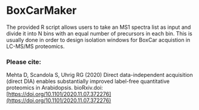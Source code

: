 # BoxCarMaker
The provided R script allows users to take an MS1 spectra list as input and divide it into N bins with an equal number of precursors in each bin. This is usually done in order to design isolation windows for BoxCar acquistion in LC-MS/MS proteomics. 

### Please cite:

Mehta D, Scandola S, Uhrig RG (2020) Direct data-independent acquisition (direct DIA) enables substantially improved label-free quantitative proteomics in Arabidopsis. bioRxiv.doi: [https://doi.org/10.1101/2020.11.07.372276](https://doi.org/10.1101/2020.11.07.372276)
